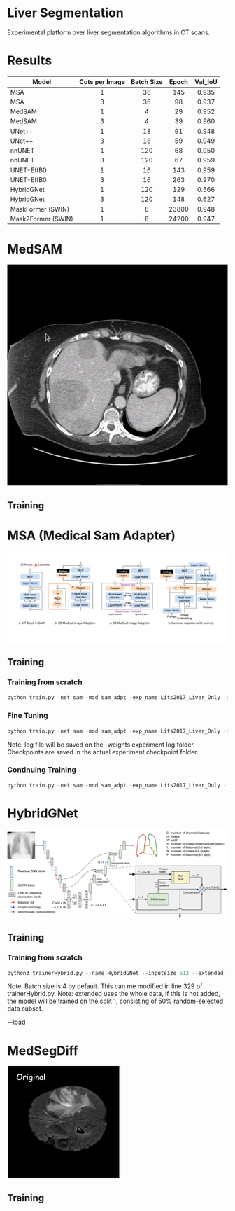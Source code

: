 # Liver Segmentation
Experimental platform over liver segmentation algorithms in CT scans.

# Results

| Model      | Cuts per Image | Batch Size | Epoch | Val_IoU |
|------------|:--------------:|:----------:|:-----:|:-------:|
| MSA        |        1       |      36     |   145  |  0.935  |
| MSA        |        3       |      36     |   98   |   0.937 |
| MedSAM     |        1       |       4     |   29   |    0.952|
| MedSAM     |        3       |       4     |   39   |   0.960 |
| UNet++     |        1       |      18     |   91   |  0.948  |
| UNet++     |        3       |      18     |   59   | 0.949   |
| nnUNET     |        1       |      120    |   68   | 0.950   |
| nnUNET     |        3       |      120    |   67   |  0.959  |
| UNET-EffB0 |        1       |      16     |  143   |  0.959  |
| UNET-EffB0 |        3       |      16     |  263   |  0.970  |
| HybridGNet |        1       |      120    |  129   |   0.566 |
| HybridGNet |        3       |      120    |  148   |   0.627 |
| MaskFormer (SWIN) |     1    |  8        |      23800    |  0.948   |
| Mask2Former (SWIN) |    1    |  8       |      24200    |  0.947   |

# MedSAM

![workflow](MedSAM/assets/seg_demo.gif)

## Training

# MSA (Medical Sam Adapter)

![workflow](Medical-SAM-Adapter/figs/medsamadpt.jpeg)

## Training

### Training from scratch
``` python
python train.py -net sam -mod sam_adpt -exp_name Lits2017_Liver_Only -image_size 512 -dataset lits -data_path ../datasets/Lits/imgs_1ch/liver_only/ -in_channels 1 -b 4
```

### Fine Tuning
``` python
python train.py -net sam -mod sam_adpt -exp_name Lits2017_Liver_Only -image_size 512 -dataset lits -data_path ../datasets/Lits/imgs_1ch/liver_only/ -in_channels 1 -b 4 -weights ./checkpoint/checkpoint_best.pth
```

Note: log file will be saved on the -weights experiment log folder. Checkpoints are saved in the actual experiment checkpoint folder.

### Continuing Training
``` python
python train.py -net sam -mod sam_adpt -exp_name Lits2017_Liver_Only -image_size 512 -dataset lits -data_path ../datasets/Lits/imgs_1ch/liver_only/ -in_channels 1 -b 4 -epoch_ini 40 -weights ./checkpoint/checkpoint_best.pth
```

# HybridGNet

![workflow](HybridGNet/imgs/arquitecture.png)

## Training

### Training from scratch
``` python
python3 trainerHybrid.py --name HybridGNet --inputsize 512 --extended --epochs 100
```

Note: Batch size is 4 by default. This can me modified in line 329 of trainerHybrid.py.
Note: extended uses the whole data, if this is not added, the model will be trained on the split 1, consisting of 50% random-selected data subset.

--load

# MedSegDiff

![workflow](MedSegDiff/figs/medsegdiff_showcase.gif)

## Training

